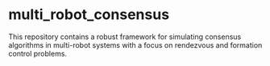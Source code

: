 # multi_robot_consensus
This repository contains a robust framework for simulating consensus algorithms in multi-robot systems with a focus on rendezvous and formation control problems.
